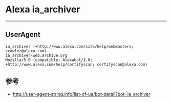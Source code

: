 
# Alexa ia_archiver

----

## UserAgent

```
ia_archiver (+http://www.alexa.com/site/help/webmasters; crawler@alexa.com)
ia_archiver-web.archive.org
Mozilla/5.0 (compatible; Alexabot/1.0; +http://www.alexa.com/help/certifyscan; certifyscan@alexa.com)
```

## 参考

* http://user-agent-string.info/list-of-ua/bot-detail?bot=ia_archiver
